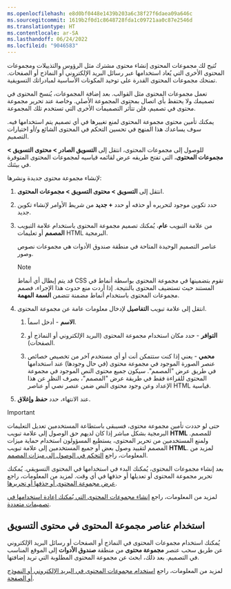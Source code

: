 ```yaml
---
ms.openlocfilehash: e8d0bf0448e1439b203a6c38f27f6daea09a646c
ms.sourcegitcommit: 1619b2f0d1c8648728fda1c09721aa0c87e2546d
ms.translationtype: HT
ms.contentlocale: ar-SA
ms.lasthandoff: 06/24/2022
ms.locfileid: "9046583"
---
```

تُتيح لك مجموعات المحتوى إنشاء محتوى مشترك مثل الرؤوس والتذييلات ومجموعات المحتوى الأخرى التي يُعاد استخدامها عبر رسائل البريد الإلكتروني أو النماذج أو الصفحات. تمنحك مجموعات المحتوى القدرة على توحيد المكونات الأساسية لمبادراتك التسويقية.

تعمل مجموعات المحتوى مثل القوالب. بعد إضافة المجموعات، يُنسخ المحتوى في تصميمك ولا يحتفظ بأي اتصال بمحتوى المجموعة الأصلي. وخاصة عند تحرير مجموعة محتوى في تصميم، فلن تتأثر التصميمات الأخرى التي تستخدم تلك المجموعة.

يمكنك تأمين محتوى مجموعة المحتوى لمنع تغييرها في أي تصميم يتم استخدامها فيه. سوف يساعدك هذا المنهج في تحسين التحكم في المحتوى الشائع و/أو اختيارات التصميم.

للوصول إلى مجموعات المحتوى، انتقل إلى **التسويق الصادر > محتوى التسويق > مجموعات المحتوى**، التي تفتح طريقه عرض لقائمه قياسيه لمجموعات المحتوى المتوفرة في بيئتك.

لإنشاء مجموعة محتوى جديدة ونشرها:

1.  انتقل إلى **التسويق > محتوى التسويق > مجموعات المحتوى**.

1.  حدد تكوين موجود لتحريره أو حذفه أو حدد **+ جديد** من شريط الأوامر لإنشاء تكوين جديد.

1.  من علامة التبويب **عام**، يُمكنك تصميم مجموعة المحتوى باستخدام علامة التبويب **المصمم** أو تعليمات HTML البرمجية.

    عناصر التصميم الوحيدة المتاحة في منطقة صندوق الأدوات هي مجموعات نصوص وصور.

    > [!NOTE]
    > قد يتم إبطال أي أنماط CSS تقوم بتضمينها في مجموعة المحتوى بواسطة أنماط في المستند حيث تستضيف المحتوى بالنتيجة. إذا أردت منع حدوث هذا الإجراء، فصمم مجموعات المحتوى باستخدام أنماط مضمنة تتضمن **السمة المهمة**.

1.  انتقل إلى علامة تبويب **التفاصيل** لإدخال معلومات عامة عن مجموعة المحتوى.

    1.  **الاسم** - أدخل اسماً.
    
    1.  **التوافر** - حدد مكان استخدام مجموعة المحتوى (البريد الإلكتروني أو النماذج أو الصفحات).
    
    1.  **محمي** - يعني إذا كنت ستتمكن أنت أو أي مستخدم آخر من تخصيص خصائص عنصر الصورة الموجود في مجموعة محتوى (في حال وجودها) عند استخدامها في طريق عرض "المصمم".
        سيكون جميع محتوى النص الموجود في مجموعة المحتوى للقراءة فقط في طريقة عرض "المصمم"، بصرف النظر عن هذا الإعداد وعن وجود محتوى النص ضمن عنصر نصي أو عناصر HTML قياسية.

1.  عند الانتهاء، حدد **حفظ وإغلاق**.

> [!IMPORTANT]
> حتى لو حددت تأمين مجموعة محتوى، فسيبقى باستطاعة المستخدمين تعديل التعليمات البرمجية بشكل مباشر إذا كان لديهم حق الوصول إلى علامة تبويب **HTML** للمصمم. ولمنع المستخدمين من تحرير المحتوى، يستطيع المسؤولون استخدام حماية ميزات المصمم‬ لتقييد وصول بعض أو جميع المستخدمين إلى علامة تبويب **HTML**. لمزيد من المعلومات، راجع [التحكم في الوصول إلى ميزات المصمم](/dynamics365/marketing/designer-feature-protection/?azure-portal=true).

بعد إنشاء مجموعات المحتوى، يُمكنك البدء في استخدامها في المحتوى التسويقي. يُمكنك تحرير مجموعة المحتوى أو تعديلها أو حذفها في أي وقت. لمزيد من المعلومات، راجع [عرض مجموعة المحتوى أو حذفها أو تحريرها](/dynamics365/marketing/content-blocks?azure-portal=true#view-delete-or-edit-your-content-blocks).

لمزيد من المعلومات، راجع [إنشاء مجموعات المحتوى التي يُمكنك إعادة استخدامها في تصميمات متعددة](/dynamics365/marketing/content-blocks/?azure-portal=true).

## <a name="use-content-block-elements-in-marketing-content"></a>استخدام عناصر مجموعة المحتوى في محتوى التسويق

يُمكنك استخدام مجموعات المحتوى في النماذج أو الصفحات أو رسائل البريد الإلكتروني عن طريق سحب عنصر **مجموعة محتوى** من منطقة **صندوق الأدوات** إلى الموقع المناسب في التصميم. بعد ذلك، ابحث عن مجموعة المحتوى المطلوبة التي تريد إضافتها.

لمزيد من المعلومات، راجع [استخدام مجموعات المحتوى في البريد الإلكتروني أو النموذج أو الصفحة](/dynamics365/marketing/content-blocks?azure-portal=true#use-content-blocks-in-an-email-form-or-page).
